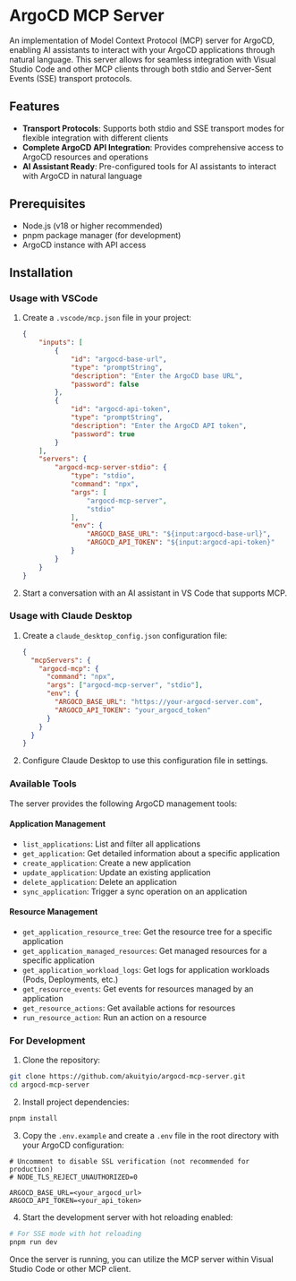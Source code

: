 # ArgoCD MCP Server

An implementation of Model Context Protocol (MCP) server for ArgoCD, enabling AI assistants to interact with your ArgoCD applications through natural language. This server allows for seamless integration with Visual Studio Code and other MCP clients through both stdio and Server-Sent Events (SSE) transport protocols.

## Features

- **Transport Protocols**: Supports both stdio and SSE transport modes for flexible integration with different clients
- **Complete ArgoCD API Integration**: Provides comprehensive access to ArgoCD resources and operations
- **AI Assistant Ready**: Pre-configured tools for AI assistants to interact with ArgoCD in natural language

## Prerequisites

- Node.js (v18 or higher recommended)
- pnpm package manager (for development)
- ArgoCD instance with API access

## Installation

### Usage with VSCode

1. Create a `.vscode/mcp.json` file in your project:
   ```json
   {
       "inputs": [
           {
               "id": "argocd-base-url",
               "type": "promptString",
               "description": "Enter the ArgoCD base URL",
               "password": false
           },
           {
               "id": "argocd-api-token",
               "type": "promptString",
               "description": "Enter the ArgoCD API token",
               "password": true
           }
       ],
       "servers": {
           "argocd-mcp-server-stdio": {
               "type": "stdio",
               "command": "npx",
               "args": [
                   "argocd-mcp-server",
                   "stdio"
               ],
               "env": {
                   "ARGOCD_BASE_URL": "${input:argocd-base-url}",
                   "ARGOCD_API_TOKEN": "${input:argocd-api-token}"
               }
           }
       }
   }
   ```

2. Start a conversation with an AI assistant in VS Code that supports MCP.

### Usage with Claude Desktop

1. Create a `claude_desktop_config.json` configuration file:
   ```json
   {
     "mcpServers": {
       "argocd-mcp": {
         "command": "npx",
         "args": ["argocd-mcp-server", "stdio"],
         "env": {
           "ARGOCD_BASE_URL": "https://your-argocd-server.com",
           "ARGOCD_API_TOKEN": "your_argocd_token"
         }
       }
     }
   }
   ```

2. Configure Claude Desktop to use this configuration file in settings.

### Available Tools

The server provides the following ArgoCD management tools:

#### Application Management
- `list_applications`: List and filter all applications
- `get_application`: Get detailed information about a specific application
- `create_application`: Create a new application
- `update_application`: Update an existing application
- `delete_application`: Delete an application
- `sync_application`: Trigger a sync operation on an application

#### Resource Management
- `get_application_resource_tree`: Get the resource tree for a specific application
- `get_application_managed_resources`: Get managed resources for a specific application
- `get_application_workload_logs`: Get logs for application workloads (Pods, Deployments, etc.)
- `get_resource_events`: Get events for resources managed by an application
- `get_resource_actions`: Get available actions for resources
- `run_resource_action`: Run an action on a resource

### For Development

1. Clone the repository:
```bash
git clone https://github.com/akuityio/argocd-mcp-server.git
cd argocd-mcp-server
```

2. Install project dependencies:
```bash
pnpm install
```

3. Copy the `.env.example` and create a `.env` file in the root directory with your ArgoCD configuration:
```env
# Uncomment to disable SSL verification (not recommended for production)
# NODE_TLS_REJECT_UNAUTHORIZED=0

ARGOCD_BASE_URL=<your_argocd_url>
ARGOCD_API_TOKEN=<your_api_token>
```

4. Start the development server with hot reloading enabled:
```bash
# For SSE mode with hot reloading
pnpm run dev
```
Once the server is running, you can utilize the MCP server within Visual Studio Code or other MCP client.
